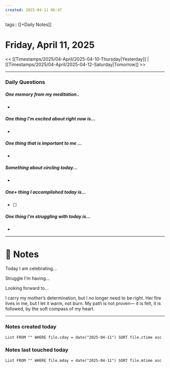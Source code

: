 ```yaml
---
created: 2025-04-11 06:47
---
```

tags:: [[+Daily Notes]]

# Friday, April 11, 2025

<< [[Timestamps/2025/04-April/2025-04-10-Thursday|Yesterday]] | [[Timestamps/2025/04-April/2025-04-12-Saturday|Tomorrow]] >>

---
### Daily Questions
#####  One memory from my meditation..  
- 

#####  One thing I'm excited about right now is...
- 
##### One thing that is important to me ...
- 
##### Something about circling today...  
- 
##### One+ thing I accomplished today is...
- [ ] 

##### One thing I'm struggling with today is...
- 

---
# 📝 Notes
Today I am celebrating...

Struggle I'm having...

Looking forward to...


I carry my mother’s determination,
but I no longer need to be right.
Her fire lives in me,
but I let it warm, not burn.
My path is not proven—
it is felt, it is followed,
by the soft compass of my heart.

---
### Notes created today
```dataview
List FROM "" WHERE file.cday = date("2025-04-11") SORT file.ctime asc
```

### Notes last touched today
```dataview
List FROM "" WHERE file.mday = date("2025-04-11") SORT file.mtime asc
```